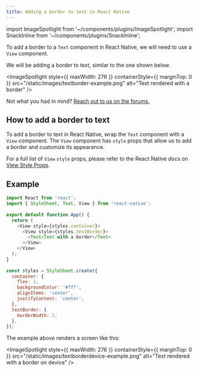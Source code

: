 ```yaml
---
title: Adding a border to text in React Native
---
```


import ImageSpotlight from '~/components/plugins/ImageSpotlight';
import SnackInline from '~/components/plugins/SnackInline';

To add a border to a `Text` component in React Native, we will need to use a `View` component.

We will be adding a border to text, similar to the one shown below.

<ImageSpotlight style={{ maxWidth: 276 }} containerStyle={{ marginTop: 0 }} src="/static/images/textborder-example.png" alt="Text rendered with a border" />

Not what you had in mind? [Reach out to us on the forums.](https://forums.expo.io/)

## How to add a border to text

To add a border to text in React Native, wrap the `Text` component with a `View` component. The `View` component has `style` props that allow us to add a border and customize its appearance.

For a full list of `View` `style` props, please refer to the React Native docs on [View Style Props](https://reactnative.dev/docs/view-style-props).

## Example

<SnackInline>

<!-- prettier-ignore -->
```js
import React from 'react';
import { StyleSheet, Text, View } from 'react-native';
 
export default function App() {
  return (
    <View style={styles.container}>
      <View style={styles.textBorder}>
        <Text>Text with a border</Text>
      </View>
    </View>
  );
}
 
const styles = StyleSheet.create({
  container: {
    flex: 1,
    backgroundColor: '#fff',
    alignItems: 'center',
    justifyContent: 'center',
  },
  textBorder: {
    borderWidth: 2,
  },
});
```

</SnackInline>

The example above renders a screen like this:

<ImageSpotlight style={{ maxWidth: 276 }} containerStyle={{ marginTop: 0 }} src="/static/images/textborderdevice-example.png" alt="Text rendered with a border on device" />
